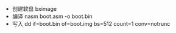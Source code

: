 * 创建软盘  bximage
* 编译   nasm boot.asm -o boot.bin
* 写入  dd if=boot.bin of=boot.img bs=512 count=1 conv=notrunc